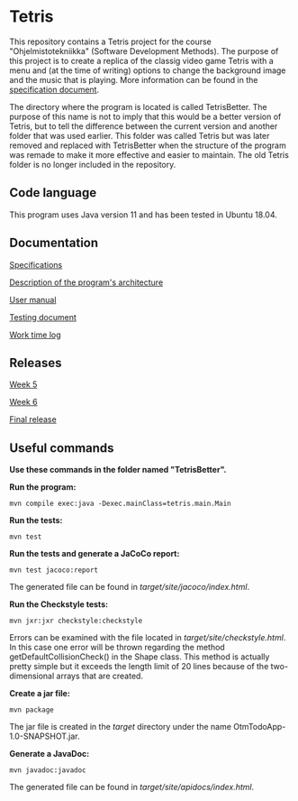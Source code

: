 # Tetris

This repository contains a Tetris project for the course "Ohjelmistotekniikka" (Software Development Methods). The purpose of this project is to create a replica of the classig video game Tetris with a menu and (at the time of writing) options to change the background image and the music that is playing. More information can be found in the [specification document](https://github.com/H4m5t3r/ot-harjoitustyo/blob/master/dokumentaatio/m%C3%A4%C3%A4rittelydokumentti.md).

The directory where the program is located is called TetrisBetter. The purpose of this name is not to imply that this would be a better version of Tetris, but to tell the difference between the current version and another folder that was used earlier. This folder was called Tetris but was later removed and replaced with TetrisBetter when the structure of the program was remade to make it more effective and easier to maintain. The old Tetris folder is no longer included in the repository.

## Code language
This program uses Java version 11 and has been tested in Ubuntu 18.04.

## Documentation
[Specifications](https://github.com/H4m5t3r/ot-harjoitustyo/blob/master/dokumentaatio/m%C3%A4%C3%A4rittelydokumentti.md)

[Description of the program's architecture](https://github.com/H4m5t3r/ot-harjoitustyo/blob/master/dokumentaatio/arkkitehtuuri.md)

[User manual](https://github.com/H4m5t3r/ot-harjoitustyo/blob/master/dokumentaatio/User%20manual.md)

[Testing document](https://github.com/H4m5t3r/ot-harjoitustyo/blob/master/dokumentaatio/Testing%20document.md)

[Work time log](https://github.com/H4m5t3r/ot-harjoitustyo/blob/master/dokumentaatio/Tuntikirjanpito.md)


## Releases
[Week 5](https://github.com/H4m5t3r/ot-harjoitustyo/releases/tag/viikko5)

[Week 6](https://github.com/H4m5t3r/ot-harjoitustyo/releases/tag/viikko6)

[Final release](https://github.com/H4m5t3r/ot-harjoitustyo/releases/tag/loppupalautus)

## Useful commands
**Use these commands in the folder named "TetrisBetter".**

**Run the program:**
```
mvn compile exec:java -Dexec.mainClass=tetris.main.Main
```

**Run the tests:**
```
mvn test
```

**Run the tests and generate a JaCoCo report:**
```
mvn test jacoco:report
```
The generated file can be found in *target/site/jacoco/index.html*.

**Run the Checkstyle tests:**
```
mvn jxr:jxr checkstyle:checkstyle
```
Errors can be examined with the file located in *target/site/checkstyle.html*. In this case one error will be thrown regarding the method getDefaultCollisionCheck() in the Shape class. This method is actually pretty simple but it exceeds the length limit of 20 lines because of the two-dimensional arrays that are created.

**Create a jar file:**
```
mvn package
```
The jar file is created in the *target* directory under the name OtmTodoApp-1.0-SNAPSHOT.jar.

**Generate a JavaDoc:**
```
mvn javadoc:javadoc
```
The generated file can be found in *target/site/apidocs/index.html*.